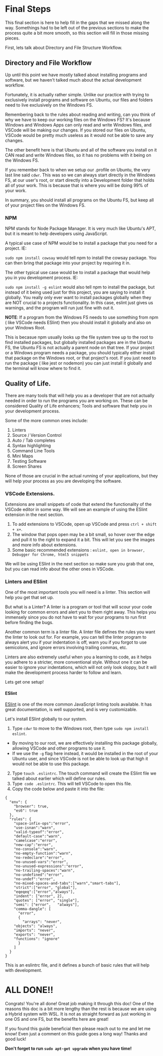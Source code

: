 # Final Steps

This final section is here to help fill in the gaps that we missed along the way. Somethings had to be left out of the previous sections to make the process quite a bit more smooth, so this section will fill in those missing pieces.

First, lets talk about Directory and File Structure Workflow.


## Directory and File Workflow

Up until this point we have mostly talked about installing programs and software, but we haven't talked much about the actual development workflow.

Fortunately, it is actually rather simple. Unlike our practice with trying to exclusively install programs and software on Ubuntu, our files and folders need to live exclusively on the Windows FS.

Remembering back to the rules about reading and writing, can you think of why we have to keep our working files on the Windows FS? It's because Windows and Windows Apps can only read and write Windows files, and VSCode will be making our changes. If you stored our files on Ubuntu, VSCode would be pretty much useless as it would not be able to save any changes.

The other benefit here is that Ubuntu and all of the software you install on it CAN read and write Windows files, so it has no problems with it being on the Windows FS.

If you remember back to when we setup our .profile on Ubuntu, the very last line said `cdwr`. This was so we can always start directly in the Windows FS, at our user's root, or start directly into a Development folder that holds all of your work. This is because that is where you will be doing 99% of your work.

In summary, you should install all programs on the Ubuntu FS, but keep all of your project files on the Windows FS.

### NPM

NPM stands for Node Package Manager. It is very much like Ubuntu's APT, but it is meant to help developers using JavaScript. 

A typical use case of NPM would be to install a package that you need for a project. IE:

`sudo npm install cowsay` would tell npm to install the cowsay package. You can then bring that package into your project by requiring it in.

The other typical use case would be to install a package that would help you in you development process. IE:

`sudo npm install -g eslint` would also tell npm to install the package, but instead of it being used just for this project, you are saying to install it globally. You really only ever want to install packages globally when they are NOT crucial to a projects functionality. In this case, eslint just gives us warnings, and the program will run just fine with out it.

**NOTE**: If a program from the Windows FS needs to use something from npm ( like VSCode needs ESlint) then you should install it globally and also on your Windows Root. 

This is becasue npm usually looks up the file system tree up to the root to find installed packages, but globally installed packages are in the Ubuntu FS, the Ubuntu FS is not actually a parent node on that tree. If your project or a Windows program needs a package, you should typically either install that package on the Windows root, or that project's root. If you just need to run the package ( like jest or nodemon) you can just install it globally and the terminal will know where to find it.

## Quality of Life.

There are many tools that will help you as a developer that are not actually needed in order to run the programs you are working on. These can be considered Quality of Life enhancers; Tools and software that help you in your development process. 

Some of the more common ones include: 

1. Linters
1. Source / Version Control
1. Auto / Tab completes
1. Syntax highlighting
1. Command Line Tools
1. Mini Maps
1. Testing Software
1. Screen Shares

None of those are crucial in the actual running of your applications, but they will help your process as you are developing the software.

### VSCode Extensions.

Extensions are small snippets of code that extend the functionality of the VSCode editor in some way. We will see an example of using the ESlint extension in the next section.

1. To add extensions to VSCode, open up VSCode and press `ctrl + shift + x+`. 
1. The window that pops open may be a bit small, so hover over the edge and pull it to the right to expand it a bit. This will let you see the images and more info about extensions.
1. Some basic recommended extensions : `eslint, open in browser, Debugger for Chrome, html5 snippets`

We will be using ESlint in the next section so make sure you grab that one, but you can read info about the other ones in VSCode.

### Linters and ESlint

One of the most important tools you will need is a linter. This section will help you get that set up. 

But what is a Linter? A linter is a program or tool that will scour your code looking for common errors and alert you to them right away. This helps you immensely since you do not have to wait for your programs to run first before finding the bugs.

Another common term is a linter file. A linter file defines the rules you want the linter to look out for. For example, you can tell the linter program to always alert you if your indentation is off, warn you if you forgot to use semicolons, and ignore errors involving trailing commas, etc.

Linters are also extremely useful when you a learning to code, as it helps you adhere to a stricter, more conventional style. Without one it can be easier to ignore your indentations, which will not only look sloppy, but it will make the development process harder to follow and learn.

Lets get one setup!

#### ESlint

[ESlint](https://eslint.org/) is one of the more common JavaScript linting tools available. It has great documentation, is well supported, and is very customizable.

Let's install ESlint globally to our system.


1. Type `cdwr` to move to the Windows root, then type `sudo npm install eslint`.
- By moving to our root, we are effectively installing this package globally, allowing VSCode and other programs to use it.
- If we use the `-g` flag here instead, it would be installed in the root of your Ubuntu user, and since VSCode is not be able to look up that high it would not be able to use this package.
2. Type `touch .eslintrc`. The touch command will create the ESlint file we talked about earlier which will define our rules. 
3. Type` code .eslintrc`. This will tell VSCode to open this file.
4. Copy the code below and paste it into the file:

```
{
  "env": {
    "browser": true,
    "es6": true
  },
  "rules": {
    "space-infix-ops":"error",
    "use-isnan":"warn",
    "valid-typeof":"error",
    "default-case":"warn",
    "camelcase":"error",
    "new-cap":"error",
    "no-console":"warn",
    "no-empty-function":"warn",
    "no-redeclare":"error",
    "no-unused-vars":"error",
    "no-unused-expressions":"error",
    "no-trailing-spaces":"warn",
    "no-undefined":"error",
    "no-undef":"error",		
    "no-mixed-spaces-and-tabs":["warn","smart-tabs"],
    "strict":["error", "global"],
    "eqeqeq":["error","always"],
    "indent": ["error", 2],
    "quotes": ["error",	"single"],
    "semi": ["error",	"always"],
    "comma-dangle": [
      "error", 
      {
        "arrays": "never",
	"objects": "always",
	"imports": "never",
	"exports": "never",
	"functions": "ignore"
      }
    ]
  }
}
```

This is an eslintrc file, and it defines a bunch of basic rules that will help with development. 

# ALL DONE!!

Congrats! You're all done! Great job making it through this doc! One of the reasons this doc is a bit more lengthy than the rest is because we are using a Hybrid system with WSL. It is not as straight forward as just working in one OS and one FS, but the benefits here are great! 

If you found this guide beneficial then please reach out to me and let me know! Even just a comment on this guide goes a long way! Thanks and good luck!

**Don't forget to run `sudo apt-get upgrade` when you have time!**
